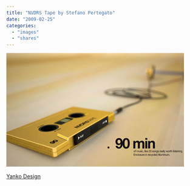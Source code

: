 ```yaml
---
title: "NVDRS Tape by Stefano Pertegato"
date: "2009-02-25"
categories: 
  - "images"
  - "shares"
---
```


![](images/4wnP83SaFkdna8q001vIErLxo1_500.jpg)

[Yanko Design](http://www.yankodesign.com/2009/02/18/finger-power-works-the-tape/)
